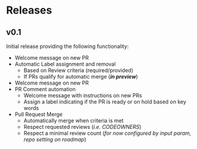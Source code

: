 # Releases

## v0.1

Initial release providing the following functionality:

- Welcome message on new PR
- Automatic Label assignment and removal
  - Based on Review criteria (required/provided)
  - If PRs qualify for automatic merge (___in preview___)
- Welcome message on new PR
- PR Comment automation
  - Welcome message with instructions on new PRs
  - Assign a label indicating if the PR is ready or on hold based on key words
- Pull Request Merge
  - Automatically merge when criteria is met
  - Respect requested reviews (_i.e. CODEOWNERS_)
  - Respect a minimal review count (_for now configured by input param, repo setting on roadmap_)

